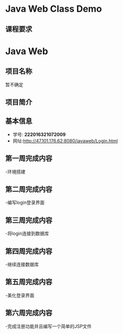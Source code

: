 
# Java Web Class Demo

## 课程要求



# Java Web 
## 项目名称
暂不确定


## 项目简介


## 基本信息

- 学号: **222016321072009**
- 网址:http://47.101.176.62:8080/javaweb/Login.html


## 第一周完成内容
-环境搭建

## 第二周完成内容
-编写login登录界面
## 第三周完成内容
-将login连接到数据库
## 第四周完成内容
-继续连接数据库
## 第五周完成内容
-美化登录界面
## 第六周完成内容
-完成注册功能并且编写一个简单的JSP文件
















